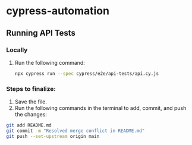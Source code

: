 # cypress-automation

## Running API Tests

### Locally
1. Run the following command:
   ```bash
   npx cypress run --spec cypress/e2e/api-tests/api.cy.js

### Steps to finalize:
1. Save the file.
2. Run the following commands in the terminal to add, commit, and push the changes:

```bash
git add README.md
git commit -m "Resolved merge conflict in README.md"
git push --set-upstream origin main
